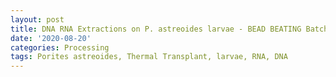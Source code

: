 ```yaml
---
layout: post
title: DNA RNA Extractions on P. astreoides larvae - BEAD BEATING Batch 5
date: '2020-08-20'
categories: Processing
tags: Porites astreoides, Thermal Transplant, larvae, RNA, DNA
---
```

